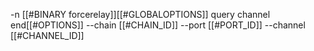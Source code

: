 -n [[#BINARY forcerelay]][[#GLOBALOPTIONS]] query channel end[[#OPTIONS]] --chain [[#CHAIN_ID]] --port [[#PORT_ID]] --channel [[#CHANNEL_ID]]
